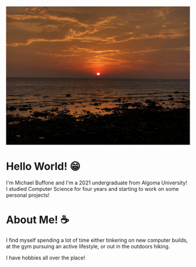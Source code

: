 ![](https://github.com/BuffoneM/BuffoneM/blob/2a4b7ed6585ce5818232fe3bade42864ded86d86/Some%20photos/IMG_4265.JPG)

# Hello World! 😁

I'm Michael Buffone and I'm a 2021 undergraduate from Algoma University! I studied Computer Science for four years and starting to work on some personal projects!

# About Me! ☕

I find myself spending a lot of time either tinkering on new computer builds, at the gym pursuing an active lifestyle, or out in the outdoors hiking. 

I have hobbies all over the place!
<!--
**BuffoneM/BuffoneM** is a ✨ _special_ ✨ repository because its `README.md` (this file) appears on your GitHub profile.

Here are some ideas to get you started:

- 🔭 I’m currently working on ...
- 🌱 I’m currently learning ...
- 👯 I’m looking to collaborate on ...
- 🤔 I’m looking for help with ...
- 💬 Ask me about ...
- 📫 How to reach me: ...
- 😄 Pronouns: ...
- ⚡ Fun fact: ...
-->
